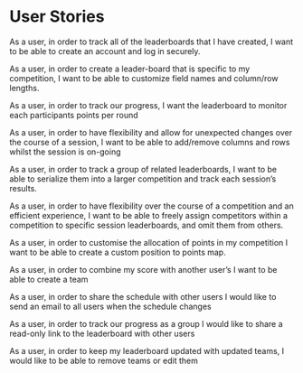 # User Stories

As a user, in order to track all of the leaderboards that I have created, I want to be able to create an account and log in securely.

As a user, in order to create a leader-board that is specific to my competition, I want to be able to customize field names and column/row lengths.

As a user, in order to track our progress, I want the leaderboard to monitor each participants points per round 

As a user, in order to have flexibility and allow for unexpected changes over the course of a session, I want to be able to add/remove columns and rows whilst the session is on-going

As a user, in order to track a group of related leaderboards, I want to be able to serialize them into a larger competition and track each session’s results.

As a user, in order to have flexibility over the course of a competition and an efficient experience, I want to be able to freely assign competitors within a competition to specific session leaderboards, and omit them from others.

As a user, in order to customise the allocation of points in my competition I want to be able to create a custom position to points map.   

As a user, in order to combine my score with another user’s I want to be able to create a team 

As a user, in order to share the schedule with other users I would like to send an email to all users when the schedule changes

As a user, in order to track our progress as a group I would like to share a read-only link to the leaderboard with other users

As a user, in order to keep my leaderboard updated with updated teams, I would like to be able to remove teams or edit them 